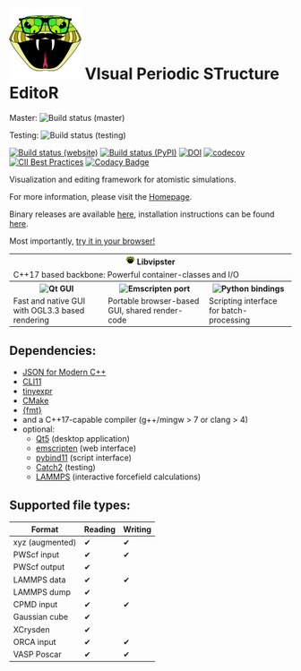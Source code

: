 # [![logo](util/vipster.png)](https://sgsaenger.github.io/vipster) VIsual Periodic STructure EditoR

Master:
![Build status (master)](https://github.com/sgsaenger/vipster/workflows/Build/badge.svg?branch=master)

Testing:
![Build status (testing)](https://github.com/sgsaenger/vipster/workflows/Build/badge.svg?branch=testing)

[![Build status (website)](https://github.com/sgsaenger/vipster/workflows/Website/badge.svg?branch=master)](https://sgsaenger.github.io/vipster)
[![Build status (PyPI)](https://github.com/sgsaenger/vipster/workflows/PyPI/badge.svg?branch=master)](https://pypi.org/project/vipster)
[![DOI](https://zenodo.org/badge/21859848.svg)](https://zenodo.org/badge/latestdoi/21859848)
[![codecov](https://codecov.io/gh/sgsaenger/vipster/branch/master/graph/badge.svg)](https://codecov.io/gh/sgsaenger/vipster)
[![CII Best Practices](https://bestpractices.coreinfrastructure.org/projects/2166/badge)](https://bestpractices.coreinfrastructure.org/projects/2166)
[![Codacy Badge](https://api.codacy.com/project/badge/Grade/a276a159c93f47768c59dc264750f9f5)](https://www.codacy.com/app/sgsaenger/vipster?utm_source=github.com&amp;utm_medium=referral&amp;utm_content=sgsaenger/vipster&amp;utm_campaign=Badge_Grade)


Visualization and editing framework for atomistic simulations.

For more information, please visit the [Homepage](https://sgsaenger.github.io/vipster).

Binary releases are available [here](https://github.com/sgsaenger/vipster/releases),
installation instructions can be found [here](INSTALL.md).

Most importantly, [try it in your browser!](https://sgsaenger.github.io/vipster/emscripten/index.html)

<table align="center">
  <tr>
    <th colspan=3>
      <img src="util/vipster.png" height=16>
      Libvipster
    </th>
  </tr>
  <tr>
    <td colspan=3>C++17 based backbone: Powerful container-classes and I/O</td>
  </tr>
  <tr>
    <th>
      <img src="https://s3-eu-west-1.amazonaws.com/qt-files/logos/built-with-Qt_Horizontal_Small.png" alt="Qt GUI" height=18>
    </th>
    <th>
      <img src="https://raw.githubusercontent.com/emscripten-core/emscripten/master/media/switch_logo.png" alt="Emscripten port" height=60>
    </th>
    <th>
      <img src="https://www.python.org/static/community_logos/python-logo-master-v3-TM.png" alt="Python bindings" height=36>
    </th>
  </tr>
  <tr>
    <td>Fast and native GUI with OGL3.3 based rendering</td>
    <td>Portable browser-based GUI, shared render-code</td>
    <td>Scripting interface for batch-processing</td>
  </tr>
</table>

## Dependencies:

- [JSON for Modern C++](https://github.com/nlohmann/json) 
- [CLI11](https://github.com/CLIUtils/CLI11) 
- [tinyexpr](https://github.com/codeplea/tinyexpr) 
- [CMake](https://cmake.org)
- [{fmt}](https://github.com/fmtlib/fmt)
- and a C++17-capable compiler (g++/mingw > 7 or clang > 4)
- optional:
    - [Qt5](https://www.qt.io) (desktop application)
    - [emscripten](http://kripken.github.io/emscripten-site) (web interface)
    - [pybind11](https://github.com/pybind/pybind11) (script interface)
    - [Catch2](https://github.com/catchorg/Catch2) (testing)
    - [LAMMPS](https://lammps.sandia.gov) (interactive forcefield calculations)

## Supported file types:

| Format          | Reading  | Writing  |
|-----------------|----------|----------|
| xyz (augmented) | &#10004; | &#10004; |
| PWScf input     | &#10004; | &#10004; |
| PWScf output    | &#10004; |          |
| LAMMPS data     | &#10004; | &#10004; |
| LAMMPS dump     | &#10004; |          |
| CPMD input      | &#10004; | &#10004; |
| Gaussian cube   | &#10004; |          |
| XCrysden        | &#10004; |          |
| ORCA input      | &#10004; | &#10004; |
| VASP Poscar     | &#10004; | &#10004; |
